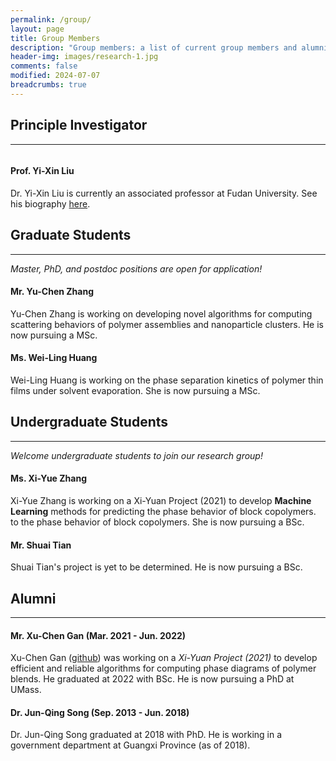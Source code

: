 ```yaml
---
permalink: /group/
layout: page
title: Group Members
description: "Group members: a list of current group members and alumni."
header-img: images/research-1.jpg
comments: false
modified: 2024-07-07
breadcrumbs: true
---
```


## Principle Investigator
-----

<div class="container">
  <div class="row">
    <div class="col-md-4">
      <figure class="third">
        <img src="{{ site.url }}/images/me3.jpg" alt="" class="img-fluid">
      </figure>
    </div>
    <div class="col-md-4">
      <h4>Prof. Yi-Xin Liu</h4>
      <p>Dr. Yi-Xin Liu is currently an associated professor at Fudan University. See his biography <a href="{{ site.url }}/about/">here</a>.</p>
    </div>
  </div>
</div>

## Graduate Students
-----

*Master, PhD, and postdoc positions are open for application!*

<!--
<figure class="third">
    <img src="{{ site.url }}/images/avatar.jpg" alt="">
</figure>
-->

#### Mr. Yu-Chen Zhang
Yu-Chen Zhang is working on developing novel algorithms for computing scattering behaviors of polymer assemblies and nanoparticle clusters. He is now pursuing a MSc.

<!--
<figure class="third">
    <img src="{{ site.url }}/images/avatar.jpg" alt="">
</figure>
-->

#### Ms. Wei-Ling Huang
Wei-Ling Huang is working on the phase separation kinetics of polymer thin films under solvent evaporation. She is now pursuing a MSc.

## Undergraduate Students
-----

*Welcome undergraduate students to join our research group!*

<!--
<figure class="third">
    <img src="{{ site.url }}/images/avatar.jpg" alt="">
</figure>
-->

#### Ms. Xi-Yue Zhang
Xi-Yue Zhang is working on a Xi-Yuan Project (2021) to develop **Machine Learning** methods for predicting the phase behavior of block copolymers. to the phase behavior of block copolymers.  She is now pursuing a BSc.

<!--
<figure class="third">
    <img src="{{ site.url }}/images/avatar.jpg" alt="">
</figure>
-->

#### Mr. Shuai Tian
Shuai Tian's project is yet to be determined. He is now pursuing a BSc.

## Alumni
-----

<!--
<figure class="third">
    <img src="{{ site.url }}/images/avatar.jpg" alt="">
</figure>
-->

#### Mr. Xu-Chen Gan (Mar. 2021 - Jun. 2022)
Xu-Chen Gan ([github](https://github.com/vvmbvy)) was working on a *Xi-Yuan Project (2021)* to develop efficient and reliable algorithms for computing phase diagrams of polymer blends. He graduated at 2022 with BSc. He is now pursuing a PhD at UMass.

<!--
<figure class="third">
    <img src="{{ site.url }}/images/avatar.jpg" alt="">
</figure>
-->

#### Dr. Jun-Qing Song (Sep. 2013 - Jun. 2018)
Dr. Jun-Qing Song graduated at 2018 with PhD. He is working in a government department at Guangxi Province (as of 2018).